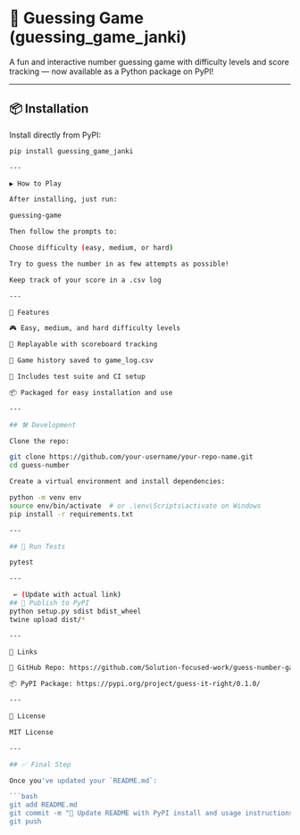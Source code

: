 # 🎯 Guessing Game (guessing_game_janki)

A fun and interactive number guessing game with difficulty levels and score tracking — now available as a Python package on PyPI!

---

## 📦 Installation

Install directly from PyPI:

```bash
pip install guessing_game_janki

---

▶️ How to Play

After installing, just run:

guessing-game

Then follow the prompts to:

Choose difficulty (easy, medium, or hard)

Try to guess the number in as few attempts as possible!

Keep track of your score in a .csv log

---

🧪 Features

🎮 Easy, medium, and hard difficulty levels

🔁 Replayable with scoreboard tracking

🧾 Game history saved to game_log.csv

🧪 Includes test suite and CI setup

📦 Packaged for easy installation and use

---

## 🛠 Development

Clone the repo:

git clone https://github.com/your-username/your-repo-name.git
cd guess-number

Create a virtual environment and install dependencies:

python -m venv env
source env/bin/activate  # or .\env\Scripts\activate on Windows
pip install -r requirements.txt

---

## 🧪 Run Tests

pytest

---

 ← (Update with actual link)
## 🚀 Publish to PyPI
python setup.py sdist bdist_wheel
twine upload dist/*

---

🔗 Links

🐙 GitHub Repo: https://github.com/Solution-focused-work/guess-number-game

📦 PyPI Package: https://pypi.org/project/guess-it-right/0.1.0/

---

📄 License

MIT License

---

## ✅ Final Step

Once you've updated your `README.md`:

```bash
git add README.md
git commit -m "📝 Update README with PyPI install and usage instructions"
git push

